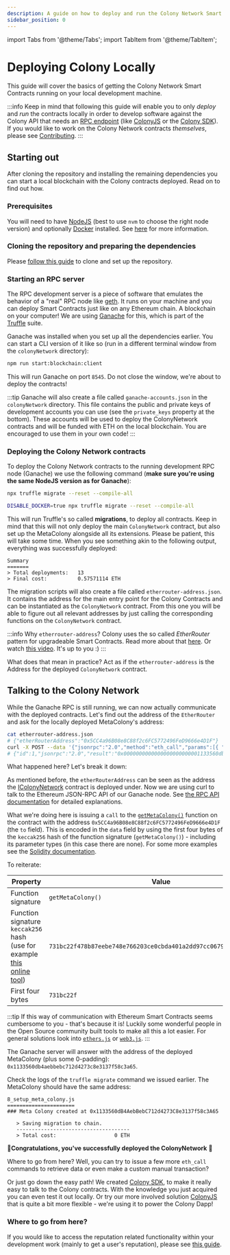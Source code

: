 ```yaml
---
description: A guide on how to deploy and run the Colony Network Smart Contracts on your machine
sidebar_position: 0
---
```


import Tabs from '@theme/Tabs';
import TabItem from '@theme/TabItem';

# Deploying Colony Locally

This guide will cover the basics of getting the Colony Network Smart Contracts running on your local development machine.

:::info
Keep in mind that following this guide will enable you to only _deploy_ and _run_ the contracts locally in order to develop software against the Colony API that needs an [RPC endpoint](https://eth.wiki/json-rpc/API) (like [ColonyJS](https://app.gitbook.com/o/-MTaEZ\_7xhxpButTDDNj/s/QcRjzRciEwod6UqfA3ta/) or the [Colony SDK](https://app.gitbook.com/o/-MTaEZ\_7xhxpButTDDNj/s/slSiNQHJDrgYgciBacVr/)). If you would like to work on the Colony Network contracts _themselves_, please see [Contributing](../contributing.md).
:::

## Starting out

After cloning the repository and installing the remaining dependencies you can start a local blockchain with the Colony contracts deployed. Read on to find out how.

### Prerequisites

You will need to have [NodeJS](https://nodejs.org/en/) (best to use `nvm` to choose the right node version) and optionally [Docker](https://docs.docker.com/get-docker/) installed. See [here](../quick-start.md#prerequisites) for more information.

### Cloning the repository and preparing the dependencies

Please [follow this guide](../quick-start.md#cloning-the-repository-and-preparing-the-dependencies) to clone and set up the repository.

### Starting an RPC server

The RPC development server is a piece of software that emulates the behavior of a "real" RPC node like [geth](https://geth.ethereum.org/). It runs on your machine and you can deploy Smart Contracts just like on any Ethereum chain. A blockchain on your computer! We are using [Ganache](https://trufflesuite.com/ganache/) for this, which is part of the [Truffle](https://trufflesuite.com/) suite.

Ganache was installed when you set up all the dependencies earlier. You can start a CLI version of it like so (run in a different terminal window from the `colonyNetwork` directory):

```bash
npm run start:blockchain:client
```

This will run Ganache on port `8545`. Do not close the window, we're about to deploy the contracts!

:::tip
Ganache will also create a file called `ganache-accounts.json` in the `colonyNetwork` directory. This file contains the public and private keys of development accounts you can use (see the `private_keys` property at the bottom). These accounts will be used to deploy the ColonyNetwork contracts and will be funded with ETH on the local blockchain. You are encouraged to use them in your own code!
:::

### Deploying the Colony Network contracts

To deploy the Colony Network contracts to the running development RPC node (Ganache) we use the following command (**make sure you're using the same NodeJS version as for Ganache**):


<Tabs>
<TabItem value="docker" label="Using Docker" default>

```bash
npx truffle migrate --reset --compile-all
```
</TabItem>

<TabItem value="nodocker" label="Without Docker" default>

```bash
DISABLE_DOCKER=true npx truffle migrate --reset --compile-all
```

</TabItem>
</Tabs>

This will run Truffle's so called **migrations**, to deploy all contracts. Keep in mind that this will not only deploy the main `ColonyNetwork` contract, but also set up the MetaColony alongside all its extensions. Please be patient, this will take some time. When you see something akin to the following output, everything was successfully deployed:

```
Summary
=======
> Total deployments:   13
> Final cost:          0.57571114 ETH
```

The migration scripts will also create a file called `etherrouter-address.json`. It contains the address for the main entry point for the Colony Contracts and can be instantiated as the `ColonyNetwork` contract. From this one you will be able to figure out all relevant addresses by just calling the corresponding functions on the `ColonyNetwork` contract.

:::info
Why `etherrouter-address`? Colony uses the so called _EtherRouter_ pattern for upgradeable Smart Contracts. Read more about that [here](https://blog.colony.io/writing-upgradeable-contracts-in-solidity-6743f0eecc88/). Or watch [this video](https://www.youtube.com/watch?v=Sw9O2LWgWC0). It's up to you :)
:::

What does that mean in practice? Act as if the `etherrouter-address` is the Address for the deployed `ColonyNetwork` contract.

## Talking to the Colony Network

While the Ganache RPC is still running, we can now actually communicate with the deployed contracts. Let's find out the address of the `EtherRouter` and ask for the locally deployed MetaColony's address:

```bash
cat etherrouter-address.json       
# {"etherRouterAddress":"0x5CC4a96B08e8C88f2c6FC5772496FeD9666e4D1F"}
curl -X POST --data '{"jsonrpc":"2.0","method":"eth_call","params":[{ "to": "0x5CC4a96B08e8C88f2c6FC5772496FeD9666e4D1F", "data": "0x731bc22f" }],"id":1}' http://localhost:8545
# {"id":1,"jsonrpc":"2.0","result":"0x0000000000000000000000001133560db4aebbebc712d4273c8e3137f58c3a65"}
```

What happened here? Let's break it down:

As mentioned before, the `etherRouterAddress` can be seen as the address the [IColonyNetwork](https://github.com/JoinColony/colonyNetwork/blob/db41471f222a012c1a05f48a129f71c8d93d8a3b/contracts/colonyNetwork/IColonyNetwork.sol) contract is deployed under. Now we are using curl to talk to the Ethereum JSON-RPC API of our Ganache node. See [the RPC API documentation](https://eth.wiki/json-rpc/API#eth\_call) for detailed explanations.

What we're doing here is issuing a `call` to the [`getMetaColony()`](https://github.com/JoinColony/colonyNetwork/blob/db41471f222a012c1a05f48a129f71c8d93d8a3b/contracts/colonyNetwork/IColonyNetwork.sol#L75) function on the contract with the address `0x5CC4a96B08e8C88f2c6FC5772496FeD9666e4D1F` (the `to` field). This is encoded in the `data` field by using the first four bytes of the `keccak256` hash of the function signature (`getMetaColony()`) - including its parameter types (in this case there are none). For some more examples see the [Solidity documentation](https://docs.soliditylang.org/en/latest/abi-spec.html#examples).

To reiterate:

|  Property                                                                                                               | Value
| -------------------------------------------------------------------------------------------------------------------------------- | ------------------------------------------------------------------
| Function signature                                                                                                               | `getMetaColony()`                                                 
| Function signature `keccak256` hash (use for example [this online tool](https://emn178.github.io/online-tools/keccak\_256.html)) | `731bc22f478b87eebe748e766203ce0cbda401a2dd97cc0679f3a69a209ed724`
| First four bytes                                                                                                                 | `731bc22f`                                                        

:::tip
If this way of communication with Ethereum Smart Contracts seems cumbersome to you - that's because it is! Luckily some wonderful people in the Open Source community built tools to make all this a lot easier. For general solutions look into [`ethers.js`](https://docs.ethers.io/v5/) or [`web3.js`](https://web3js.readthedocs.io/).
:::

The Ganache server will answer with the address of the deployed MetaColony (plus some 0-padding): `0x1133560db4aebbebc712d4273c8e3137f58c3a65`.

Check the logs of the `truffle migrate` command we issued earlier. The MetaColony should have the same address:

```
8_setup_meta_colony.js
======================
### Meta Colony created at 0x1133560dB4AebBebC712d4273C8e3137f58c3A65

   > Saving migration to chain.
   -------------------------------------
   > Total cost:                   0 ETH
```

:tada:**Congratulations, you've successfully deployed the ColonyNetwork** :tada:

Where to go from here? Well, you can try to issue a few more `eth_call` commands to retrieve data or even make a custom manual transaction?

Or just go down the easy path! We created [Colony SDK](https://app.gitbook.com/o/-MTaEZ\_7xhxpButTDDNj/s/slSiNQHJDrgYgciBacVr/), to make it really easy to talk to the Colony contracts. With the knowledge you just acquired you can even test it out locally. Or try our more involved solution [ColonyJS](https://app.gitbook.com/o/-MTaEZ\_7xhxpButTDDNj/s/QcRjzRciEwod6UqfA3ta/) that is quite a bit more flexible - we're using it to power the Colony Dapp!

### Where to go from here?

If you would like to access the reputation related functionality within your development work (mainly to get a user's reputation), please see [this guide](reputation-oracle-setup).

